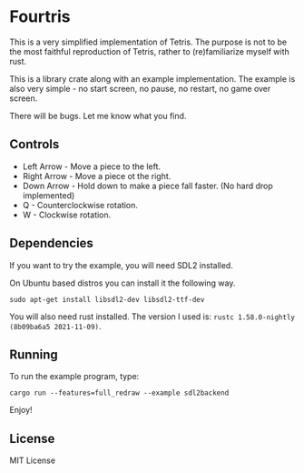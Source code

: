 # Fourtris

This is a very simplified implementation of Tetris. The purpose is not to be the most faithful reproduction of Tetris, rather to (re)familiarize myself with rust.

This is a library crate along with an example implementation. The example is also very simple - no start screen, no pause, no restart, no game over screen.

There will be bugs. Let me know what you find.

## Controls
- Left Arrow - Move a piece to the left.
- Right Arrow - Move a piece ot the right.
- Down Arrow - Hold down to make a piece fall faster. (No hard drop implemented)
- Q - Counterclockwise rotation.
- W - Clockwise rotation.

## Dependencies

If you want to try the example, you will need SDL2 installed.

On Ubuntu based distros you can install it the following way.

```
sudo apt-get install libsdl2-dev libsdl2-ttf-dev
```

You will also need rust installed. The version I used is: `rustc 1.58.0-nightly (8b09ba6a5 2021-11-09)`.


## Running

To run the example program, type:

`cargo run --features=full_redraw --example sdl2backend`


Enjoy!

## License

MIT License
